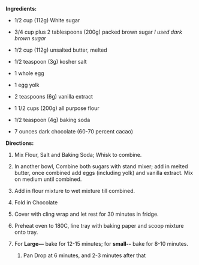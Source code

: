 **Ingredients:**

- 1/2 cup (112g) White sugar

- 3/4 cup plus 2 tablespoons (200g) packed brown sugar *I used dark brown sugar*

- 1/2 cup (112g) unsalted butter, melted

- 1/2 teaspoon (3g) kosher salt

- 1 whole egg

- 1 egg yolk

- 2 teaspoons (6g) vanilla extract

- 1 1/2 cups (200g)  all purpose flour

- 1/2 teaspoon (4g) baking soda

- 7 ounces dark chocolate (60-70 percent cacao)

**Directions:**

1. Mix Flour, Salt and Baking Soda; Whisk to combine.

2. In another bowl, Combine both sugars with stand mixer; add in melted butter, once combined add eggs (including yolk) and vanilla extract. Mix on medium until combined. 

3. Add in flour mixture to wet mixture till combined.

4. Fold in Chocolate

5. Cover with cling wrap and let rest for 30 minutes in fridge.

6. Preheat oven to 180C, line tray with baking paper and scoop mixture onto tray.

7. For **Large—** bake for 12-15 minutes; for **small--** bake for 8-10 minutes.

    1. Pan Drop at 6 minutes, and 2-3 minutes after that